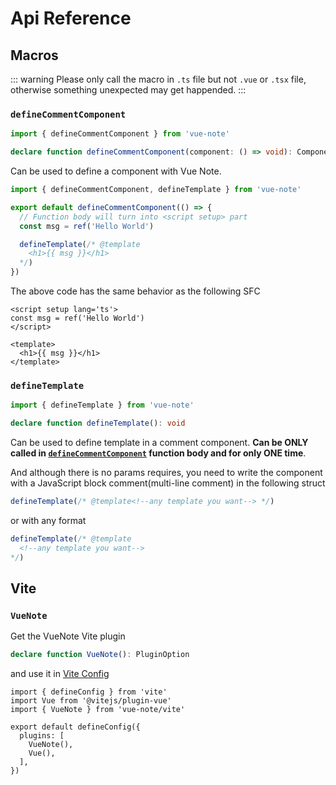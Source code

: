 # Api Reference

## Macros

::: warning
Please only call the macro in `.ts` file but not `.vue` or `.tsx` file, otherwise something unexpected may get happended.
:::

### `defineCommentComponent`

```typescript
import { defineCommentComponent } from 'vue-note'

declare function defineCommentComponent(component: () => void): Component
```

Can be used to define a component with Vue Note.

```typescript
import { defineCommentComponent, defineTemplate } from 'vue-note'

export default defineCommentComponent(() => {
  // Function body will turn into <script setup> part
  const msg = ref('Hello World')

  defineTemplate(/* @template
    <h1>{{ msg }}</h1>
  */)
})
```

The above code has the same behavior as the following SFC

```vue
<script setup lang='ts'>
const msg = ref('Hello World')
</script>

<template>
  <h1>{{ msg }}</h1>
</template>
```

### `defineTemplate`

```typescript
import { defineTemplate } from 'vue-note'

declare function defineTemplate(): void
```

Can be used to define template in a comment component. **Can be ONLY called in [`defineCommentComponent`](#definecommentcomponent) function body and for only ONE time**.

And although there is no params requires, you need to write the component with a JavaScript block comment(multi-line comment) in the following struct

```typescript
defineTemplate(/* @template<!--any template you want--> */)
```

or with any format

```typescript
defineTemplate(/* @template
  <!--any template you want-->
*/)
```

## Vite

### `VueNote`

Get the VueNote Vite plugin

```typescript
declare function VueNote(): PluginOption
```

and use it in [Vite Config](https://vite.dev/config/)

```typescript{3,7}
import { defineConfig } from 'vite'
import Vue from '@vitejs/plugin-vue'
import { VueNote } from 'vue-note/vite'

export default defineConfig({
  plugins: [
    VueNote(),
    Vue(),
  ],
})

```
